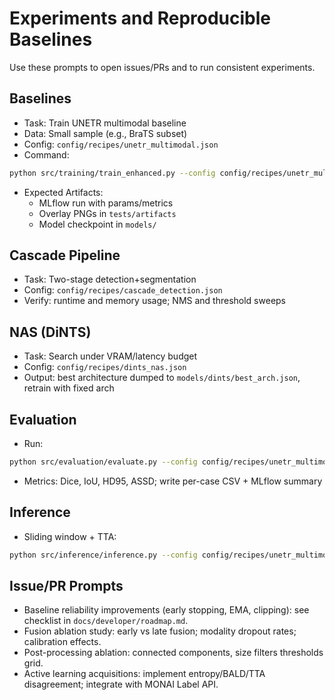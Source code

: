 # Experiments and Reproducible Baselines

Use these prompts to open issues/PRs and to run consistent experiments.

## Baselines

- Task: Train UNETR multimodal baseline
- Data: Small sample (e.g., BraTS subset)
- Config: `config/recipes/unetr_multimodal.json`
- Command:

```bash
python src/training/train_enhanced.py --config config/recipes/unetr_multimodal.json --seed 42
```

- Expected Artifacts:
  - MLflow run with params/metrics
  - Overlay PNGs in `tests/artifacts`
  - Model checkpoint in `models/`

## Cascade Pipeline

- Task: Two-stage detection+segmentation
- Config: `config/recipes/cascade_detection.json`
- Verify: runtime and memory usage; NMS and threshold sweeps

## NAS (DiNTS)

- Task: Search under VRAM/latency budget
- Config: `config/recipes/dints_nas.json`
- Output: best architecture dumped to `models/dints/best_arch.json`, retrain with fixed arch

## Evaluation

- Run:

```bash
python src/evaluation/evaluate.py --config config/recipes/unetr_multimodal.json --ckpt models/unetr/checkpoint.pt
```

- Metrics: Dice, IoU, HD95, ASSD; write per-case CSV + MLflow summary

## Inference

- Sliding window + TTA:

```bash
python src/inference/inference.py --config config/recipes/unetr_multimodal.json --model models/unetr/checkpoint.pt --tta
```

## Issue/PR Prompts

- Baseline reliability improvements (early stopping, EMA, clipping): see checklist in `docs/developer/roadmap.md`.
- Fusion ablation study: early vs late fusion; modality dropout rates; calibration effects.
- Post-processing ablation: connected components, size filters thresholds grid.
- Active learning acquisitions: implement entropy/BALD/TTA disagreement; integrate with MONAI Label API.
